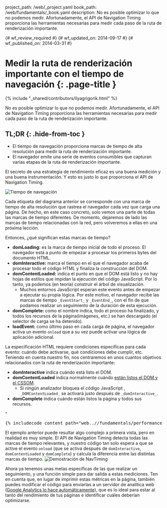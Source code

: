 project_path: /web/_project.yaml
book_path: /web/fundamentals/_book.yaml
description: No es posible optimizar lo que no podemos medir. Afortunadamente, el API de Navigation Timing proporciona las herramientas necesarias para medir cada paso de la ruta de renderización importante.

{# wf_review_required #}
{# wf_updated_on: 2014-09-17 #}
{# wf_published_on: 2014-03-31 #}

# Medir la ruta de renderización importante con el tiempo de navegación {: .page-title }

{% include "_shared/contributors/ilyagrigorik.html" %}


No es posible optimizar lo que no podemos medir. Afortunadamente, el API de Navigation Timing proporciona las herramientas necesarias para medir cada paso de la ruta de renderización importante.


## TL;DR {: .hide-from-toc }
- El tiempo de navegación proporciona marcas de tiempo de alta resolución para medir la ruta de renderización importante.
- El navegador emite una serie de eventos consumibles que capturan varias etapas de la ruta de renderización importante.


El secreto de una estrategia de rendimiento eficaz es una buena medición y una buena instrumentación. Y esto es justo lo que proporciona el API de Navigation Timing.

<img src="images/dom-navtiming.png" class="center" alt="Tiempo de navegación">

Cada etiqueta del diagrama anterior se corresponde con una marca de tiempo de alta resolución que rastrea el navegador cada vez que carga una página. De hecho, en este caso concreto, solo vemos una parte de todas las marcas de tiempo diferentes. De momento, dejaremos de lado las marcas de tiempo relacionadas con la red, pero volveremos a ellas en una próxima lección.

Entonces, ¿qué significan estas marcas de tiempo?

* **domLoading:** es la marca de tiempo inicial de todo el proceso. El navegador está a punto de empezar a procesar los primeros bytes del
  documento HTML.
* **domInteractive:** marca el tiempo en el que el navegador acaba de procesar todo el código HTML y finaliza la construcción del DOM.
* **domContentLoaded:** indica el punto en que el DOM está listo y no hay hojas de estilos que impidan la ejecución del código JavaScript. Por lo tanto, ya podemos (en teoría) construir el árbol de visualización.
    * Muchos entornos JavaScript esperan este evento antes de empezar a ejecutar su propia lógica. Por este motivo, el navegador recibe las marcas de tiempo `_EventStart_` y `_EventEnd_`, con el fin de que podamos realizar un seguimiento de la duración de esta ejecución.
* **domComplete:** como el nombre indica, todo el proceso ha finalizado, y todos los recursos de la página(imágenes, etc.) se han descargado (el selector de carga se ha detenido).
* **loadEvent:** como último paso en cada carga de página, el navegador activa un evento `onload` que a su vez puede activar una lógica de aplicación adicional.

La especificación HTML requiere condiciones específicas para cada evento: cuándo debe activarse, qué condiciones debe cumplir, etc. Teniendo en cuenta nuestro fin, nos centraremos en unos cuantos objetivos relacionados con la ruta de renderización importante:

* **domInteractive** indica cuándo está listo el DOM.
* **domContentLoaded** indica normalmente cuándo [están listos el DOM y el CSSOM](http://calendar.perfplanet.com/2012/deciphering-the-critical-rendering-path/).
    * Si ningún analizador bloquea el código JavaScript , `_DOMContentLoaded_` se activará justo después de `_domInteractive_`.
* **domComplete** indica cuándo están listos la página y todos sus recursos.

^

<pre class="prettyprint">
{% includecode content_path="web..//fundamentals/performance/critical-rendering-path/_code/measure_crp.html" region_tag="full" lang=html %}
</pre>

El ejemplo anterior puede resultar algo complejo a primera vista, pero en realidad es muy simple. El API de Navigation Timing detecta todas las marcas de tiempo relevantes, y nuestro código tan solo espera a que se active el evento `onload` (que se activa después de `domInteractive`, `domContentLoaded` y `domComplete`) y calcula la diferencia entre las distintas marcas de tiempo.
<img src="images/device-navtiming-small.png" class="center" alt="Demostración de NavTiming">

Ahora ya tenemos unas metas específicas de las que realizar un seguimiento, y una función simple para dar salida a estas mediciones. Ten en cuenta que, en lugar de imprimir estas métricas en la página, también puedes modificar el código para enviarlas a un servidor de analítica web ([Google Analytics lo hace automáticamente](https://support.google.com/analytics/answer/1205784?hl=es)), que es lo ideal para estar al tanto del rendimiento de tus páginas e identificar cuáles deberían optimizarse.



